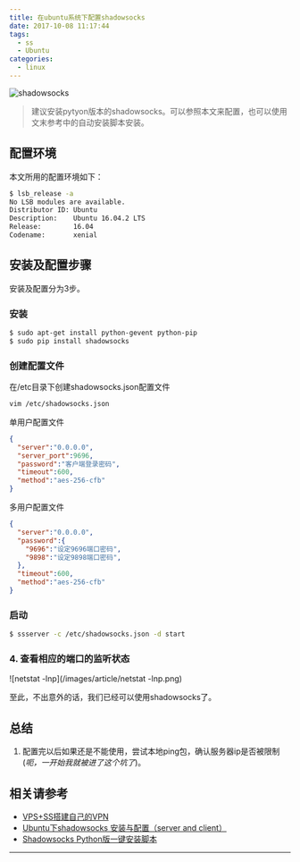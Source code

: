 ```yaml
---
title: 在ubuntu系统下配置shadowsocks
date: 2017-10-08 11:17:44
tags:
  - ss
  - Ubuntu
categories:
  - linux
---
```


![shadowsocks](/images/article/ss.png)

> 建议安装pytyon版本的shadowsocks。可以参照本文来配置，也可以使用文末参考中的自动安装脚本安装。

<!--more-->

## 配置环境

本文所用的配置环境如下：

```bash
$ lsb_release -a
No LSB modules are available.
Distributor ID: Ubuntu
Description:    Ubuntu 16.04.2 LTS
Release:        16.04
Codename:       xenial
```

## 安装及配置步骤

安装及配置分为3步。

### 安装

```bash
$ sudo apt-get install python-gevent python-pip
$ sudo pip install shadowsocks
```

### 创建配置文件

在/etc目录下创建shadowsocks.json配置文件

```bash
vim /etc/shadowsocks.json
```

单用户配置文件
```json
{
  "server":"0.0.0.0",
  "server_port":9696,
  "password":"客户端登录密码",
  "timeout":600,
  "method":"aes-256-cfb"
}
```

多用户配置文件
```json
{
  "server":"0.0.0.0",
  "password":{
    "9696":"设定9696端口密码",
    "9898":"设定9898端口密码",
  },
  "timeout":600,
  "method":"aes-256-cfb"
}
```

### 启动
```bash
$ ssserver -c /etc/shadowsocks.json -d start
```

### 4. 查看相应的端口的监听状态

![netstat -lnp](/images/article/netstat -lnp.png)

至此，不出意外的话，我们已经可以使用shadowsocks了。

## 总结

1. 配置完以后如果还是不能使用，尝试本地ping包，确认服务器ip是否被限制(*呃，一开始我就被进了这个坑了*)。

## 相关请参考
- [VPS+SS搭建自己的VPN](http://blog.csdn.net/creasylai19/article/details/52268995)    
- [Ubuntu下shadowsocks 安装与配置（server and client）](https://my.oschina.net/lieefu/blog/500774)  
- [Shadowsocks Python版一键安装脚本](https://teddysun.com/342.html/comment-page-23)  

------------------------------------

